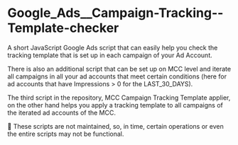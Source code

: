 # Google_Ads__Campaign-Tracking--Template-checker
A short JavaScript Google Ads script that can easily help you check the tracking template that is set up in each campaign of your Ad Account.

There is also an additional script that can be set up on MCC level and iterate all campaigns in all your ad accounts that meet certain conditions (here for ad accounts that have Impressions > 0 for the LAST_30_DAYS).

The third script in the repository, MCC Campaign Tracking Template applier, on the other hand helps you apply a tracking template to all campaigns of the iterated ad accounts of the MCC.

🚸 These scripts are not maintained, so, in time, certain operations or even the entire scripts may not be functional.
